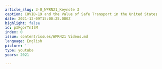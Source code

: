 ```yaml
---
article_slug: 3-0_WPRN21_Keynote 3
caption: COVID‑19 and the Value of Safe Transport in the United States
date: 2021-12-09T15:00:25.000Z
highlight: false
id: pIFgorYnIlM
index: 0
issue: content/issues/WPRN21 Videos.md
language: English
picture: ''
type: youtube
years: 2021

---
```

